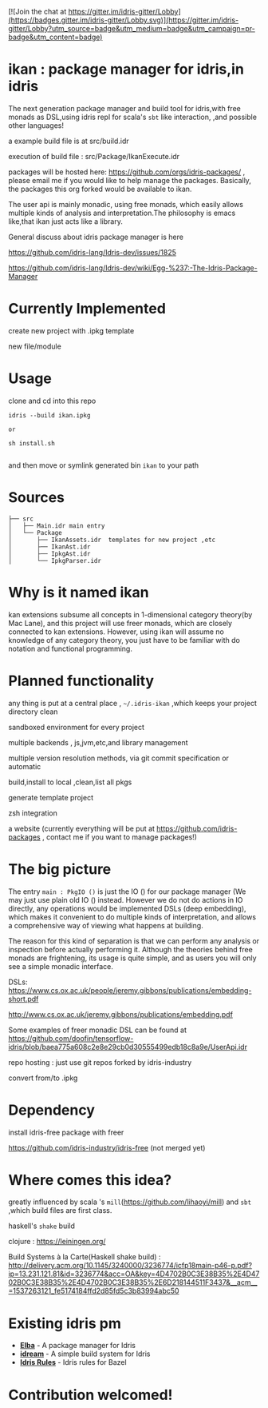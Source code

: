 [![Join the chat at https://gitter.im/idris-gitter/Lobby](https://badges.gitter.im/idris-gitter/Lobby.svg)](https://gitter.im/idris-gitter/Lobby?utm_source=badge&utm_medium=badge&utm_campaign=pr-badge&utm_content=badge)

# ikan : package manager for idris,in idris

The next generation package manager and build tool for idris,with free monads as DSL,using idris repl for scala's `sbt` like interaction, ,and possible other languages!

a example build file is at src/build.idr

execution of build file : src/Package/IkanExecute.idr

packages will be hosted here: https://github.com/orgs/idris-packages/ , please email me if you would like to help manage the packages. Basically, the packages this org forked would be available to ikan.

The user api is mainly monadic, using free monads, which easily allows multiple kinds of analysis and interpretation.The philosophy is emacs like,that ikan just acts like a library.

General discuss about idris package manager is here

https://github.com/idris-lang/Idris-dev/issues/1825

https://github.com/idris-lang/Idris-dev/wiki/Egg-%237:-The-Idris-Package-Manager
# Currently Implemented

create new project with .ipkg template

new file/module

# Usage 

clone and cd into this repo

```
idris --build ikan.ipkg
	
or
	
sh install.sh
	
```

and then move or symlink generated bin `ikan` to your path

# Sources

```
├── src
│   ├── Main.idr main entry
│   └── Package
│       ├── IkanAssets.idr  templates for new project ,etc
│       ├── IkanAst.idr
│       ├── IpkgAst.idr
│       └── IpkgParser.idr

```

# Why is it named ikan

kan extensions subsume all concepts in 1-dimensional category theory(by Mac Lane), and this project will use freer monads, which are closely connected to kan extensions. However, using ikan will assume no knowledge of any category theory, you just have to be familiar with do notation and functional programming.

# Planned functionality

any thing is put at a central place , `~/.idris-ikan` ,which keeps your project directory clean

sandboxed environment for every project

multiple backends , js,jvm,etc,and library management

multiple version resolution methods, via git commit specification or automatic

build,install to local ,clean,list all pkgs

generate template project

zsh integration

a website (currently everything will be put at https://github.com/idris-packages , contact me if you want to manage packages!)

# The big picture 

The entry `main : PkgIO ()` is just the IO () for our package manager (We may just use plain old IO () instead. However we do not do actions in IO directly, any operations would be implemented DSLs (deep embedding), which makes it convenient to do multiple kinds of interpretation, and allows a comprehensive way of viewing what happens at building.

The reason for this kind of separation is that we can perform any analysis or inspection before actually performing it. Although the theories behind free monads are frightening, its usage is quite simple, and as users you will only see a simple monadic interface.

DSLs: https://www.cs.ox.ac.uk/people/jeremy.gibbons/publications/embedding-short.pdf

http://www.cs.ox.ac.uk/jeremy.gibbons/publications/embedding.pdf

Some examples of freer monadic DSL can be found at https://github.com/doofin/tensorflow-idris/blob/baea775a608c2e8e29cb0d30555499edb18c8a9e/UserApi.idr


repo hosting : just use git repos forked by idris-industry

convert from/to .ipkg

# Dependency 

install idris-free package with freer

https://github.com/idris-industry/idris-free (not merged yet)

# Where comes this idea?

greatly influenced by scala 's `mill`(https://github.com/lihaoyi/mill) and  `sbt` ,which build files are first class.

haskell's `shake` build

clojure : https://leiningen.org/

Build Systems à la Carte(Haskell shake build) :  http://delivery.acm.org/10.1145/3240000/3236774/icfp18main-p46-p.pdf?ip=13.231.121.81&id=3236774&acc=OA&key=4D4702B0C3E38B35%2E4D4702B0C3E38B35%2E4D4702B0C3E38B35%2E6D218144511F3437&__acm__=1537263121_fe5174184ffd2d85fd5c3b83994abc50

# Existing idris pm

- **[Elba](https://github.com/elba/elba)** - A package manager for Idris
- **[idream](https://github.com/idream-build/idream)** - A simple build system for Idris
- **[Idris Rules](http://idris.build)** - Idris rules for Bazel

# Contribution welcomed!
